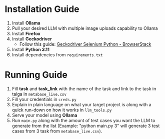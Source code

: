 # Installation Guide

1. Install **Ollama**
2. Pull your desired LLM with multiple image uploads capability to Ollama
3. Install **Firefox**
4. Install **Geckodriver**  
    - Follow this guide: [Geckodriver Selenium Python - BrowserStack](https://www.browserstack.com/guide/geckodriver-selenium-python)  
5. Install **Python 3.11**  
6. Install dependencies from `requirements.txt`  

# Running Guide

1. Fill **task** and **task_link** with the name of the task and link to the task in taiga in `metabase_live.csv`
2. Fill your credentials in `creds.py`
3. Explain in plain language on what your target project is along with a quick run-down on how it works in `llm_tools.py`
4. Serve your model using **Ollama**
5. Run `main.py` along with the amount of test cases you want the LLM to generate from the list (Example: "python main.py 3" will generate 3 test cases from 3 task from `metabase_live.csv`).
